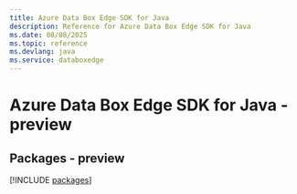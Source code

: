 ```yaml
---
title: Azure Data Box Edge SDK for Java
description: Reference for Azure Data Box Edge SDK for Java
ms.date: 08/08/2025
ms.topic: reference
ms.devlang: java
ms.service: databoxedge
---
```

# Azure Data Box Edge SDK for Java - preview
## Packages - preview
[!INCLUDE [packages](data-box-edge-index.md)]